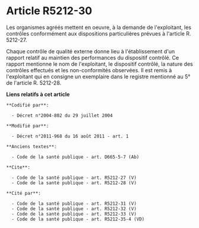 # Article R5212-30

Les organismes agréés mettent en oeuvre, à la demande de l'exploitant, les contrôles conformément aux dispositions
particulières prévues à l'article R. 5212-27. 

Chaque contrôle de qualité externe donne lieu à l'établissement d'un rapport relatif au maintien des performances du
dispositif contrôlé. Ce rapport mentionne le nom de l'exploitant, le dispositif contrôlé, la nature des contrôles effectués
et les non-conformités observées. Il est remis à l'exploitant qui en consigne un exemplaire dans le registre mentionné au 5°
de l'article R. 5212-28.

**Liens relatifs à cet article**

	**Codifié par**:

	  - Décret n°2004-802 du 29 juillet 2004

	**Modifié par**:

	  - Décret n°2011-968 du 16 août 2011 - art. 1

	**Anciens textes**:

	  - Code de la santé publique - art. D665-5-7 (Ab)

	**Cite**:

	  - Code de la santé publique - art. R5212-27 (V)
	  - Code de la santé publique - art. R5212-28 (V)

	**Cité par**:

	  - Code de la santé publique - art. R5212-31 (V)
	  - Code de la santé publique - art. R5212-32 (V)
	  - Code de la santé publique - art. R5212-33 (V)
	  - Code de la santé publique - art. R5212-35-4 (VD)
